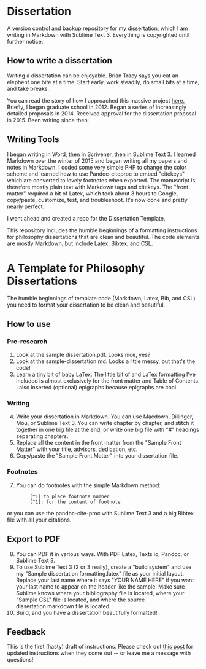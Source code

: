 # Dissertation

A version control and backup repository for my dissertation, which I am writing in Markdown with Sublime Text 3. Everything is copyrighted until further notice. 

## How to write a dissertation

Writing a dissertation can be enjoyable. Brian Tracy says you eat an elephent one bite at a time. Start early, work steadily, do small bits at a time, and take breaks.  

You can read the story of how I approached this massive project [here.](http://keithbuhler.com/phd-how-to) Briefly, I began graduate school in 2012. Began a series of increasingly detailed proposals in 2014. Received approval for the dissertation proposal in 2015. Been writing since then. 

## Writing Tools

I began writing in Word, then in Scrivener, then in Sublime Text 3. I learned Markdown over the winter of 2015 and began writing all my papers and notes in Markdown. I coded some very simple PHP to change the color scheme and learned how to use Pandoc-citeproc to embed "citekeys" which are converted to lovely footnotes when exported. The manuscript is therefore mostly plain text with Markdown tags and citekeys. The "front matter" required a bit of Latex, which took about 3 hours to Google, copy/paste, customize, test, and troubleshoot. It's now done and pretty nearly perfect. 

I went ahead and created a repo for the Dissertation Template.

This repository includes the humble beginnings of a formatting instructions for philosophy dissertations that are clean and beautiful. The code elements are mostly Markdown, but include Latex, Bibtex, and CSL.



# A Template for Philosophy Dissertations

The humble beginnings of template code (Markdown, Latex, Bib, and CSL) you need to format your dissertation to be clean and beautiful. 

## How to use


### Pre-research
1. Look at the sample dissertation.pdf. Looks nice, yes? 
2. Look at the sample-dissertation.md. Looks a little messy, but that's the code!
4. Learn a tiny bit of baby LaTex. The little bit of and LaTex formatting I've included is almost exclusively for the front matter and Table of Contents. I also inserted (optional) epigraphs because epigraphs are cool. 

### Writing

4. Write your dissertation in Markdown. You can use Macdown, Dillinger, Mou, or Sublime Text 3. You can write chapter by chapter, and stitch it together in one big file at the end; or write one big file with "#" headings separating chapters. 
5. Replace all the content in the front matter from the "Sample Front Matter" with your title, advisors, dedication, etc. 
6. Copy/paste the "Sample Front Matter" into your dissertation file. 

### Footnotes

7. You can do footnotes with the simple Markdown method: 



            [^1] to place footnote number
            [^1]: for the content of footnote

or you can use the pandoc-cite-proc with Sublime Text 3 and a big Bibtex file with all your citations.


## Export to PDF

8. You can PDF it in various ways.  With PDF Latex, Texts.io, Pandoc, or Sublime Text 3. 
9. To use Sublime Text 3 (2 or 3 really), create a "build system" and use my "Sample dissertation formatting.latex" file as your initial layout. Replace your last name where it says "YOUR NAME HERE" if you want your last name to appear on the header like the sample. Make sure Sublime knows where your bibliography file is located, where your "Sample CSL" file is located, and where the source dissertation.markdown file is located. 
10. Build, and you have a dissertation beautifully formatted!

## Feedback

This is the first (hasty) draft of instructions. Please check out [this post](http://keithbuhler.com/buhlerreport/writing-tools) for updated instructions when they come out -- or leave me a message with questions!

